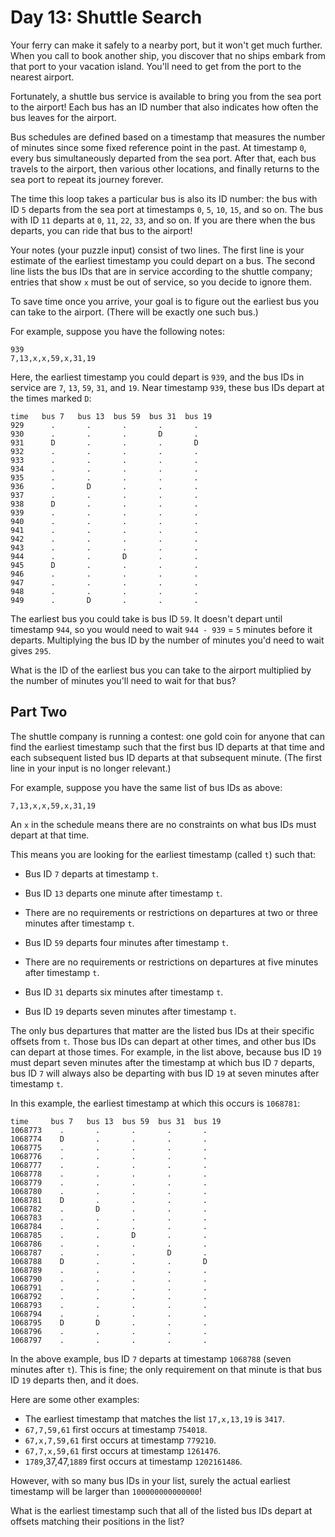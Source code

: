 # Day 13: Shuttle Search

Your ferry can make it safely to a nearby port, but it won't get much further.
When you call to book another ship, you discover that no ships embark from that
port to your vacation island. You'll need to get from the port to the nearest
airport.

Fortunately, a shuttle bus service is available to bring you from the sea port
to the airport! Each bus has an ID number that also indicates how often the bus
leaves for the airport.

Bus schedules are defined based on a timestamp that measures the number of
minutes since some fixed reference point in the past. At timestamp `0`, every
bus simultaneously departed from the sea port. After that, each bus travels to
the airport, then various other locations, and finally returns to the sea port
to repeat its journey forever.

The time this loop takes a particular bus is also its ID number: the bus with ID
`5` departs from the sea port at timestamps `0`, `5`, `10`, `15`, and so on. The
bus with ID `11` departs at `0`, `11`, `22`, `33`, and so on. If you are there
when the bus departs, you can ride that bus to the airport!

Your notes (your puzzle input) consist of two lines. The first line is your
estimate of the earliest timestamp you could depart on a bus. The second line
lists the bus IDs that are in service according to the shuttle company; entries
that show `x` must be out of service, so you decide to ignore them.

To save time once you arrive, your goal is to figure out the earliest bus you
can take to the airport. (There will be exactly one such bus.)

For example, suppose you have the following notes:

```
939
7,13,x,x,59,x,31,19
```

Here, the earliest timestamp you could depart is `939`, and the bus IDs in
service are `7`, `13`, `59`, `31`, and `19`. Near timestamp `939`, these bus IDs
depart at the times marked `D`:

```
time   bus 7   bus 13  bus 59  bus 31  bus 19
929      .       .       .       .       .
930      .       .       .       D       .
931      D       .       .       .       D
932      .       .       .       .       .
933      .       .       .       .       .
934      .       .       .       .       .
935      .       .       .       .       .
936      .       D       .       .       .
937      .       .       .       .       .
938      D       .       .       .       .
939      .       .       .       .       .
940      .       .       .       .       .
941      .       .       .       .       .
942      .       .       .       .       .
943      .       .       .       .       .
944      .       .       D       .       .
945      D       .       .       .       .
946      .       .       .       .       .
947      .       .       .       .       .
948      .       .       .       .       .
949      .       D       .       .       .
```

The earliest bus you could take is bus ID `59`. It doesn't depart until
timestamp `944`, so you would need to wait `944 - 939` = `5` minutes before it
departs. Multiplying the bus ID by the number of minutes you'd need to wait
gives `295`.

What is the ID of the earliest bus you can take to the airport multiplied by the
number of minutes you'll need to wait for that bus?

## Part Two

The shuttle company is running a contest: one gold coin for anyone that can find
the earliest timestamp such that the first bus ID departs at that time and each
subsequent listed bus ID departs at that subsequent minute. (The first line in
your input is no longer relevant.)

For example, suppose you have the same list of bus IDs as above:

```
7,13,x,x,59,x,31,19
```

An `x` in the schedule means there are no constraints on what bus IDs must
depart at that time.

This means you are looking for the earliest timestamp (called `t`) such that:

- Bus ID `7` departs at timestamp `t`.

- Bus ID `13` departs one minute after timestamp `t`.

- There are no requirements or restrictions on departures at two or three
  minutes after timestamp `t`.

- Bus ID `59` departs four minutes after timestamp `t`.

- There are no requirements or restrictions on departures at five minutes after
  timestamp `t`.

- Bus ID `31` departs six minutes after timestamp `t`.

- Bus ID `19` departs seven minutes after timestamp `t`.

The only bus departures that matter are the listed bus IDs at their specific
offsets from `t`. Those bus IDs can depart at other times, and other bus IDs can
depart at those times. For example, in the list above, because bus ID `19` must
depart seven minutes after the timestamp at which bus ID `7` departs, bus ID `7`
will always also be departing with bus ID `19` at seven minutes after timestamp
`t`.

In this example, the earliest timestamp at which this occurs is `1068781`:

```
time     bus 7   bus 13  bus 59  bus 31  bus 19
1068773    .       .       .       .       .
1068774    D       .       .       .       .
1068775    .       .       .       .       .
1068776    .       .       .       .       .
1068777    .       .       .       .       .
1068778    .       .       .       .       .
1068779    .       .       .       .       .
1068780    .       .       .       .       .
1068781    D       .       .       .       .
1068782    .       D       .       .       .
1068783    .       .       .       .       .
1068784    .       .       .       .       .
1068785    .       .       D       .       .
1068786    .       .       .       .       .
1068787    .       .       .       D       .
1068788    D       .       .       .       D
1068789    .       .       .       .       .
1068790    .       .       .       .       .
1068791    .       .       .       .       .
1068792    .       .       .       .       .
1068793    .       .       .       .       .
1068794    .       .       .       .       .
1068795    D       D       .       .       .
1068796    .       .       .       .       .
1068797    .       .       .       .       .
```

In the above example, bus ID `7` departs at timestamp `1068788` (seven minutes
after `t`). This is fine; the only requirement on that minute is that bus ID
`19` departs then, and it does.

Here are some other examples:

- The earliest timestamp that matches the list `17,x,13,19` is `3417`.
- `67,7,59,61` first occurs at timestamp `754018`.
- `67,x,7,59,61` first occurs at timestamp `779210`.
- `67,7,x,59,61` first occurs at timestamp `1261476`.
- `1789`,37,47,`1889` first occurs at timestamp `1202161486`.

However, with so many bus IDs in your list, surely the actual earliest timestamp
will be larger than `100000000000000`!

What is the earliest timestamp such that all of the listed bus IDs depart at
offsets matching their positions in the list?
